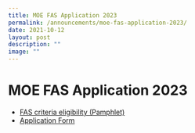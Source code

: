 ```yaml
---
title: MOE FAS Application 2023
permalink: /announcements/moe-fas-application-2023/
date: 2021-10-12
layout: post
description: ""
image: ""
---
```

# MOE FAS Application 2023
*   [FAS criteria eligibility (Pamphlet)](https://tanjongkatongsec.moe.edu.sg/wp-content/uploads/2022/10/MOE-FAS-pamphlet-EL-for-schools.pdf)
*   [Application Form](https://tanjongkatongsec.moe.edu.sg/wp-content/uploads/2022/10/MOE-FAS-Application-Form-Sep-2022.pdf)